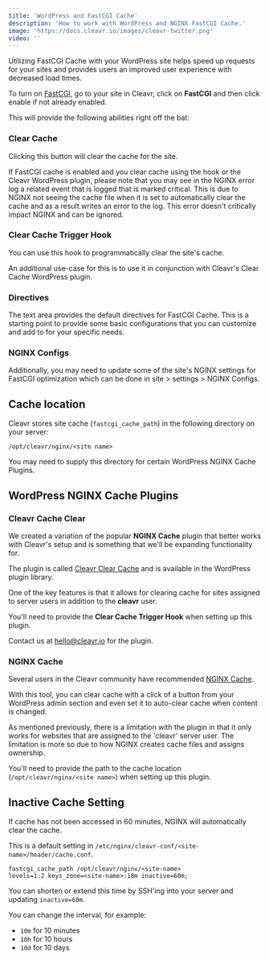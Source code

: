 ```yaml
---
title: 'WordPress and FastCGI Cache'
description: 'How to work with WordPress and NGINX FastCGI Cache.'
image: 'https://docs.cleavr.io/images/cleavr-twitter.png'
video: ''
---
```


Utilizing FastCGI Cache with your WordPress site helps speed up requests for your sites and provides
users an improved user experience with decreased load times. 

To turn on [FastCGI](https://docs.cleavr.io/nginx-cache#what-is-fastcgi-cache), go to your site in Cleavr, 
click on **FastCGI** and then click enable if not already enabled. 

This will provide the following abilities right off the bat: 

### Clear Cache 
Clicking this button will clear the cache for the site. 

<base-info>
If FastCGI cache is enabled and you clear cache using the hook or the Cleavr WordPress plugin, please note that you may see in the NGINX error log a related event that is logged that is marked critical. This is due to 
NGINX not seeing the cache file when it is set to automatically clear the cache and as a result writes an error to the log. This error doesn't critically impact NGINX and can be ignored.
</base-info>

### Clear Cache Trigger Hook
You can use this hook to programmatically clear the site's cache. 

An additional use-case for this is to use it in conjunction with Cleavr's Clear Cache WordPress plugin. 

### Directives
The text area provides the default directives for FastCGI Cache. This is a starting point to provide
some basic configurations that you can customize and add to for your specific needs. 

### NGINX Configs
Additionally, you may need to update some of the site's NGINX settings for FastCGI optimization which can 
be done in site > settings > NGINX Configs. 

## Cache location
Cleavr stores site cache (`fastcgi_cache_path`) in the following directory on your server: 

```
/opt/cleavr/nginx/<site name>
```
<base-info>
You may need to supply this directory for certain WordPress NGINX Cache Plugins. 
</base-info>

## WordPress NGINX Cache Plugins

### Cleavr Cache Clear
We created a variation of the popular **NGINX Cache** plugin that better works with Cleavr's setup 
and is something that we'll be expanding functionality for. 

The plugin is called [Cleavr Clear Cache](https://wordpress.org/plugins/cleavr-clear-cache/) and is available in the WordPress plugin library. 

One of the key features is that it allows for clearing cache for sites assigned to server users in addition to the **cleavr** user. 

You'll need to provide the **Clear Cache Trigger Hook** when setting up this plugin. 

Contact us at hello@cleavr.io for the plugin. 

### NGINX Cache
Several users in the Cleavr community have recommended [NGINX Cache](https://wordpress.org/plugins/nginx-cache/).

With this tool, you can clear cache with a click of a button from your WordPress admin section and even set it to
auto-clear cache when content is changed. 

As mentioned previously, there is a limitation with the plugin in that it only works for websites that
are assigned to the 'cleavr' server user. The limitation is more so due to how NGINX creates cache files and 
assigns ownership. 

You'll need to provide the path to the cache location (`/opt/cleavr/nginx/<site name>`) when setting
up this plugin. 

## Inactive Cache Setting

If cache has not been accessed in 60 minutes, NGINX will automatically clear the cache. 

This is a default setting in `/etc/nginx/cleavr-conf/<site-name>/header/cache.conf`.

```
fastcgi_cache_path /opt/cleavr/nginx/<site-name> 
levels=1:2 keys_zone=<site-name>:10m inactive=60m;
```
You can shorten or extend this time by SSH'ing into your server and updating `inactive=60m`.

You can change the interval, for example: 
- `10m` for 10 minutes
- `10h` for 10 hours
- `10d` for 10 days
